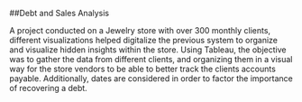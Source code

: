 ##Debt and Sales Analysis

A project conducted on a Jewelry store with over 300 monthly clients, different visualizations helped digitalize the previous system to organize and visualize hidden insights within the store. Using Tableau, the objective was to gather the data from different clients, and organizing them in a visual way for the store vendors to be able to better track the clients accounts payable. Additionally, dates are considered in order to factor the importance of recovering a debt.
